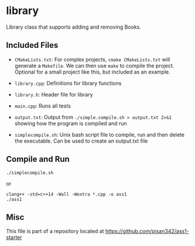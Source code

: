 # library

Library class that supports adding and removing Books.

## Included Files

- `CMakeLists.txt`: For complex projects, `cmake CMakeLists.txt` will
  generate a `Makefile`. We can then use `make` to compile the
  project. Optional for a small project like this, but included as an
  example.

- `library.cpp`: Definitions for library functions

- `library.h`: Header file for library

- `main.cpp`: Runs all tests

- `output.txt`: Output from `./simple.compile.sh > output.txt 2>&1`
showing how the program is compiled and run

- `simplecompile.sh`: Unix bash script file to compile, run 
and then delete the executable. Can be used to create an output.txt file


## Compile and Run

```
./simplecompile.sh
```

or

```
clang++ -std=c++14 -Wall -Wextra *.cpp -o ass1
./ass1
```

## Misc

This file is part of a repository located at
https://github.com/pisan342/ass1-starter

